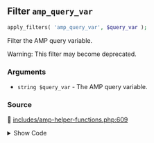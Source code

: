 ## Filter `amp_query_var`

```php
apply_filters( 'amp_query_var', $query_var );
```

Filter the AMP query variable.

Warning: This filter may become deprecated.

### Arguments

* `string $query_var` - The AMP query variable.

### Source

:link: [includes/amp-helper-functions.php:609](../../includes/amp-helper-functions.php#L609)

<details>
<summary>Show Code</summary>

```php
return apply_filters( 'amp_query_var', defined( 'AMP_QUERY_VAR' ) ? AMP_QUERY_VAR : QueryVar::AMP );
```

</details>

